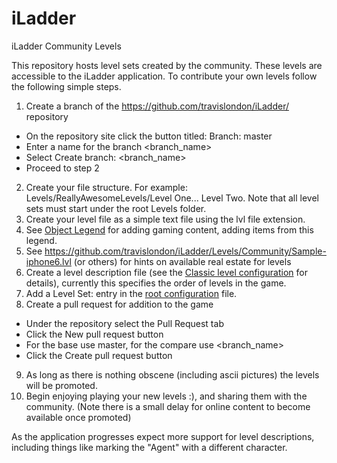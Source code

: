 # iLadder

iLadder Community Levels

This repository hosts level sets created by the community.  These levels are accessible to the iLadder application.  To contribute your own levels follow the following simple steps.

1. Create a branch of the https://github.com/travislondon/iLadder/ repository
  - On the repository site click the button titled: Branch: master
  - Enter a name for the branch <branch_name>
  - Select Create branch: <branch_name>
  - Proceed to step 2
2. Create your file structure.  For example: Levels/ReallyAwesomeLevels/Level One... Level Two.  Note that all level sets must start under the root Levels folder.
3. Create your level file as a simple text file using the lvl file extension.
4. See [Object Legend](https://github.com/travislondon/iLadder/blob/master/Game/ObjectLegend.md) for adding gaming content, adding items from this legend.
5. See https://github.com/travislondon/iLadder/Levels/Community/Sample-iphone6.lvl (or others) for hints on available real estate for levels
6. Create a level description file (see the [Classic level configuration](https://github.com/travislondon/iLadder/blob/master/Levels/Classic/Classic.cfg) for details), currently this specifies the order of levels in the game.
7. Add a Level Set: <path to level> entry in the [root configuration](https://github.com/travislondon/iLadder/blob/master/LevelConfiguration.cfg) file.
8. Create a pull request for addition to the game
  - Under the repository select the Pull Request tab
  - Click the New pull request button
  - For the base use master, for the compare use <branch_name>
  - Click the Create pull request button
9. As long as there is nothing obscene (including ascii pictures) the levels will be promoted.
10. Begin enjoying playing your new levels :), and sharing them with the community.  (Note there is a small delay for online content to become available once promoted)

As the application progresses expect more support for level descriptions, including things like marking the "Agent" with a different character.

